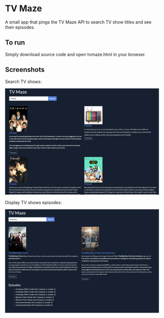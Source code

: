 # TV Maze

A small app that pings the TV Maze API to search TV show titles and see their episodes.

## To run

Simply download source code and open tvmaze.html in your browser.

## Screenshots

Search TV shows:

![Search TV shows.](images/shows.png)

Display TV shows episodes:

![Display TV show episodes.](images/episodes.png)
